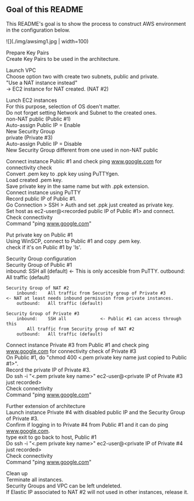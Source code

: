 ## Goal of this README	

This README's goal is to show the process to construct AWS environment in the configuration below.

![](./img/awsimg1.jpg | width=100)


Prepare Key Pairs							
	Create Key Pairs to be used in the architecture.						
							
							
Launch VPC 							
	Choose option two with create two subnets, public and private.						
	"Use a NAT instance instead"						
		-> EC2 instance for NAT created. (NAT #2)					
							
Lunch EC2 instances							
	For this purpose, selection of OS doen't matter.						
	Do not forget setting Network and Subnet to the created ones.						
	non-NAT public (Public #1)						
		Auto-assign Public IP = Enable					
		New Security Group 					
	private (Private #3)						
		Auto-assign Public IP = Disable					
		New Security Group different from one used in non-NAT public					
							
Connect instance Public #1 and check ping www.google.com for connectivity check							
	Convert .pem key to .ppk key using PuTTYgen.						
		Load created .pem key.					
		Save private key in the same name but with .ppk extension.					
	Connect instance using PuTTY						
		Record public IP of Public #1.					
		Go Connection > SSH > Auth and set .ppk just created as private key.					
		Set host as ec2-user@<recorded public IP of Public #1> and connect.					
	Check connectivity 						
		Command "ping www.google.com"					
							
Put private key on Public #1							
	Using WinSCP, connect to Public #1 and copy .pem key.						
	check if it's on Public #1 by 'ls'.						
							
Security Group configuration							
	Security Group of Public #1						
		inbound:	SSH all (default)				<- This is only accesible from PuTTY.
		outbound:	All traffic (default)				
							
	Security Group of NAT #2						
		inbound:	All traffic from Security group of Private #3				<- NAT at least needs inbound permission from private instances.
		outbound:	All traffic (default)				
							
	Security Group of Private #3						
		inbound:	SSH all				<- Public #1 can access through this
			All traffic from Security group of NAT #2				
		outbound:	All traffic (default)				
							
Connect instance Private #3 from Public #1 and check ping www.google.com for connectivity check of Private #3							
	On Public #1, do "chmod 400 <.pem private key name just copied to Public #1>".						
	Record the private IP of Private #3.						
	Do ssh -i "<.pem private key name>" ec2-user@<private IP of Private #3 just recorded>						
	Check connectivity 						
		Command "ping www.google.com"					
							
Further extension of architecture							
	Launch instance Private #4 with disabled public IP and the Security Group of Private #3.						
	Confirm if logging in to Private #4 from Public #1 and it can do ping www.google.com.						
		type exit to go back to host, Public #1					
		Do ssh -i "<.pem private key name>" ec2-user@<private IP of Private #4 just recorded>					
		Check connectivity 					
			Command "ping www.google.com"				
							
Clean up							
	Terminate all instances.						
	Security Groups and VPC can be left undeleted.						
	If Elastic IP associated to NAT #2 will not used in other instances, release it.						

